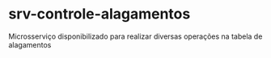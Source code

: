 # srv-controle-alagamentos
Microsserviço disponibilizado para realizar diversas operações na tabela de alagamentos
